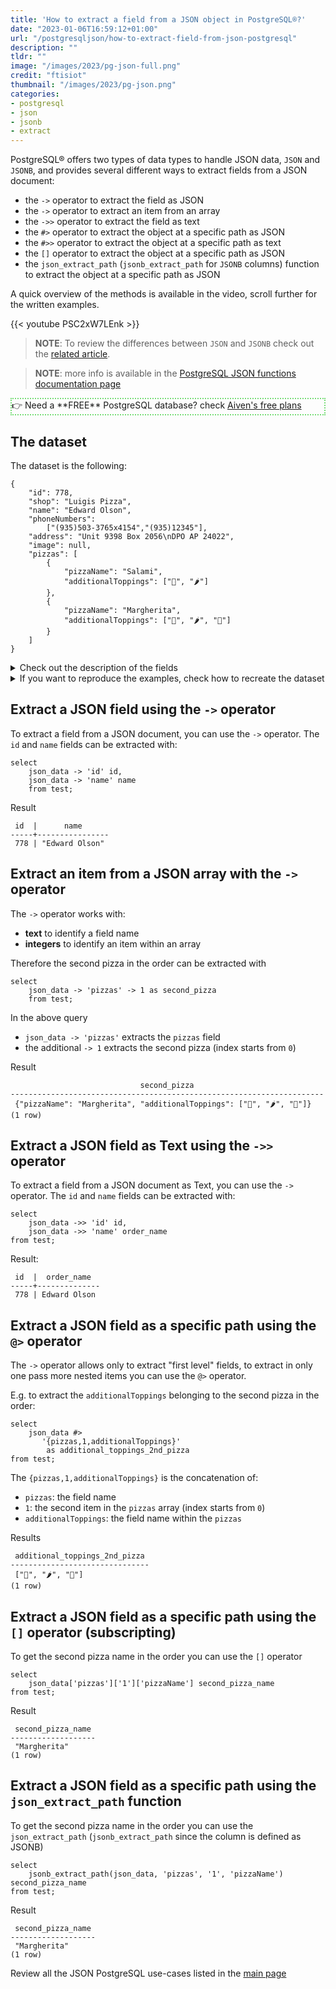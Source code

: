 ```yaml
---
title: 'How to extract a field from a JSON object in PostgreSQL®?'
date: "2023-01-06T16:59:12+01:00"
url: "/postgresqljson/how-to-extract-field-from-json-postgresql"
description: ""
tldr: ""
image: "/images/2023/pg-json-full.png"
credit: "ftisiot"
thumbnail: "/images/2023/pg-json.png"
categories:
- postgresql
- json
- jsonb
- extract
---
```


PostgreSQL® offers two types of data types to handle JSON data, `JSON` and `JSONB`, and provides several different ways to extract fields from a JSON document:

<!--more-->

* the `->` operator to extract the field as JSON
* the `->` operator to extract an item from an array
* the `->>` operator to extract the field as text
* the `#>` operator to extract the object at a specific path as JSON
* the `#>>` operator to extract the object at a specific path as text
* the `[]` operator to extract the object at a specific path as JSON
* the `json_extract_path` (`jsonb_extract_path` for `JSONB` columns) function to extract the object at a specific path as JSON

A quick overview of the methods is available in the video, scroll further for the written examples.

{{< youtube PSC2xW7LEnk >}} 

> **NOTE**: To review the differences between `JSON` and `JSONB` check out the [related article](/postgresqljson/what-are-the-differences-json-jsonb-postgresql).

> **NOTE**: more info is available in the [PostgreSQL JSON functions documentation page](https://www.postgresql.org/docs/current/functions-json.html)

<p style="border:2px dotted #77dd77;"> 👉 Need a **FREE** PostgreSQL database? check <a href="https://go.aiven.io/francesco-signup">Aiven's free plans</a></p>


## The dataset

The dataset is the following:

```
{
    "id": 778,
    "shop": "Luigis Pizza",
    "name": "Edward Olson",
    "phoneNumbers":
        ["(935)503-3765x4154","(935)12345"],
    "address": "Unit 9398 Box 2056\nDPO AP 24022",
    "image": null,
    "pizzas": [
        {
            "pizzaName": "Salami",
            "additionalToppings": ["🥓", "🌶️"]
        },
        {
            "pizzaName": "Margherita",
            "additionalToppings": ["🍌", "🌶️", "🍍"]
        }
    ]
}
```

<details>
  <summary>Check out the description of the fields</summary>
The following examples use a pizza order dataset with an order having:

* `id`: 778
* `shop`: "Luigis Pizza"
* `name`: "Edward Olson"
* `phoneNumbers`:["(935)503-3765x4154","(935)12345"]
* `address`: "Unit 9398 Box 2056\nDPO AP 24022"
* `image`: null
* and two pizzas contained in the `pizzas` item:

```
[
    {
        "pizzaName": "Salami",
        "additionalToppings": ["🥓", "🌶️"]
    },
    {
        "pizzaName": "Margherita",
        "additionalToppings": ["🍌", "🌶️", "🍍"]
    }
]
```
</details>
<details>
  <summary>If you want to reproduce the examples, check how to recreate the dataset</summary>

It can be recreated with the following script:

```
create table test(id serial, json_data jsonb);

insert into test(json_data) values (
'{
    "id": 778,
    "shop": "Luigis Pizza",
    "name": "Edward Olson",
    "phoneNumbers":
        ["(935)503-3765x4154","(935)12345"],
    "address": "Unit 9398 Box 2056\nDPO AP 24022",
    "image": null,
    "pizzas": [
        {
            "pizzaName": "Salami",
            "additionalToppings": ["🥓", "🌶️"]
        },
        {
            "pizzaName": "Margherita",
            "additionalToppings": ["🍌", "🌶️", "🍍"]
        }
    ]
}');
```

</details>

## Extract a JSON field using the `->` operator

To extract a field from a JSON document, you can use the `->` operator. The `id` and `name` fields can be extracted with:

```
select 
    json_data -> 'id' id,
    json_data -> 'name' name
    from test;
```

Result

```
 id  |      name
-----+----------------
 778 | "Edward Olson"
 ```

## Extract an item from a JSON array with the `->` operator

The `->` operator works with:

* **text** to identify a field name
* **integers** to identify an item within an array

Therefore the second pizza in the order can be extracted with

```
select 
    json_data -> 'pizzas' -> 1 as second_pizza
    from test;
```

In the above query

* `json_data -> 'pizzas'` extracts the `pizzas` field
* the additional `-> 1` extracts the second pizza (index starts from `0`)

Result

```
                             second_pizza
----------------------------------------------------------------------
 {"pizzaName": "Margherita", "additionalToppings": ["🍌", "🌶️", "🍍"]}
(1 row)
```


## Extract a JSON field as Text using the `->>` operator

To extract a field from a JSON document as Text, you can use the `->` operator. The `id` and `name` fields can be extracted with:

```
select 
    json_data ->> 'id' id,
    json_data ->> 'name' order_name
from test;
```

Result:

```
 id  |  order_name
-----+--------------
 778 | Edward Olson
 ```

## Extract a JSON field as a specific path using the `@>` operator

The `->` operator allows only to extract "first level" fields, to extract in only one pass more nested items you can use the `@>` operator. 

E.g. to extract the `additionalToppings` belonging to the second pizza in the order:

```
select 
    json_data #> 
       '{pizzas,1,additionalToppings}'  
        as additional_toppings_2nd_pizza
from test;
```

The `{pizzas,1,additionalToppings}` is the concatenation of:

* `pizzas`: the field name
* `1`: the second item in the `pizzas` array (index starts from `0`)
* `additionalToppings`: the field name within the `pizzas`

Results

```
 additional_toppings_2nd_pizza
-------------------------------
 ["🍌", "🌶️", "🍍"]
(1 row)
```
## Extract a JSON field as a specific path using the `[]` operator (subscripting)

To get the second pizza name in the order you can use the `[]` operator

```
select 
    json_data['pizzas']['1']['pizzaName'] second_pizza_name
from test;
```

Result

```
 second_pizza_name
-------------------
 "Margherita"
(1 row)
```

## Extract a JSON field as a specific path using the `json_extract_path` function

To get the second pizza name in the order you can use the `json_extract_path` (`jsonb_extract_path` since the column is defined as JSONB)

```
select 
    jsonb_extract_path(json_data, 'pizzas', '1', 'pizzaName') second_pizza_name
from test;
```

Result

```
 second_pizza_name
-------------------
 "Margherita"
(1 row)
```

Review all the JSON PostgreSQL use-cases listed in the [main page](/postgresqljson/main)